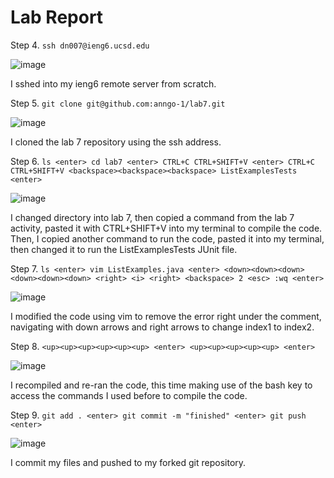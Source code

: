 # Lab Report

Step 4. `ssh dn007@ieng6.ucsd.edu`


![image](https://github.com/anngo-1/cse15l-lab-reports/assets/75955073/51db6f39-69da-4fd5-ba5e-7942f6494b9e)

I sshed into my ieng6 remote server from scratch.

Step 5. `git clone git@github.com:anngo-1/lab7.git`


![image](https://github.com/anngo-1/cse15l-lab-reports/assets/75955073/b8aea982-92f7-4b77-bea9-8d2ef828ea71)

I cloned the lab 7 repository using the ssh address. 

Step 6. `ls <enter> cd lab7 <enter> CTRL+C CTRL+SHIFT+V <enter> CTRL+C CTRL+SHIFT+V <backspace><backspace><backspace> ListExamplesTests <enter>`


![image](https://github.com/anngo-1/cse15l-lab-reports/assets/75955073/c1a06533-caba-4cab-90ed-29e22341c85c)

I changed directory into lab 7, then copied a command from the lab 7 activity, pasted it with CTRL+SHIFT+V into my terminal to compile the code. Then, I copied another command to run the code, pasted it into my terminal, then changed it to run the ListExamplesTests JUnit file.

Step 7. `ls <enter> vim ListExamples.java <enter> <down><down><down><down><down><down> <right> <i> <right> <backspace> 2 <esc> :wq <enter>`


![image](https://github.com/anngo-1/cse15l-lab-reports/assets/75955073/8996144a-3a49-4fb8-940e-68e26ca8fb74)

I modified the code using vim to remove the error right under the comment, navigating with down arrows and right arrows to change index1 to index2.

Step 8. `<up><up><up><up><up><up> <enter> <up><up><up><up><up> <enter>`


![image](https://github.com/anngo-1/cse15l-lab-reports/assets/75955073/daa6c7ab-08c3-4689-8bcc-89539cc4640c)

I recompiled and re-ran the code, this time making use of the bash <up> key to access the commands I used before to compile the code. 

Step 9. `git add . <enter> git commit -m "finished" <enter> git push <enter>`


![image](https://github.com/anngo-1/cse15l-lab-reports/assets/75955073/d0e2e582-b412-4e14-b69e-38ff94dc0e2c)

I commit my files and pushed to my forked git repository.
